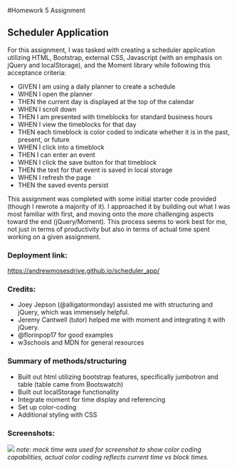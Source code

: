 #Homework 5 Assignment
## Scheduler Application

For this assignment, I was tasked with creating a scheduler application utilizing HTML, Bootstrap, external CSS, Javascript (with an emphasis on jQuery and localStorage), and the Moment library while following this acceptance criteria:

- GIVEN I am using a daily planner to create a schedule
- WHEN I open the planner
- THEN the current day is displayed at the top of the calendar
- WHEN I scroll down
- THEN I am presented with timeblocks for standard business hours
- WHEN I view the timeblocks for that day
- THEN each timeblock is color coded to indicate whether it is in the past, present, or future
- WHEN I click into a timeblock
- THEN I can enter an event
- WHEN I click the save button for that timeblock
- THEN the text for that event is saved in local storage
- WHEN I refresh the page
- THEN the saved events persist

This assignment was completed with some initial starter code provided (though I rewrote a majority of it). I approached it by building out what I was most familiar with first, and moving onto the more challenging aspects toward the end (jQuery/Moment). This process seems to work best for me, not just in terms of productivity but also in terms of actual time spent working on a given assignment.

### Deployment link:
https://andrewmosesdrive.github.io/scheduler_app/

### Credits:
- Joey Jepson (@alligatormonday) assisted me with structuring and jQuery, which was immensely helpful.
- Jeremy Cantwell (tutor) helped me with moment and integrating it with jQuery.
- @florinpop17 for good examples
- w3schools and MDN for general resources

### Summary of methods/structuring
- Built out html utilizing bootstrap features, specifically jumbotron and table (table came from Bootswatch)
- Built out localStorage functionality 
- Integrate moment for time display and referencing
- Set up color-coding
- Additional styling with CSS

### Screenshots:
![](2020-09-12-21-29-03.png)
*note: mock time was used for screenshot to show color coding capabilities, actual color coding reflects current time vs block times.*
